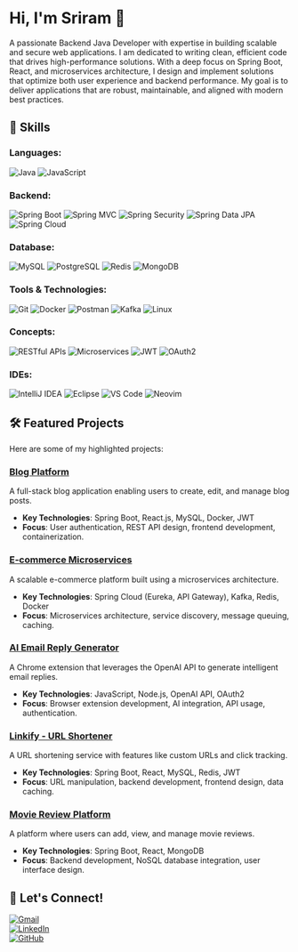 # Hi, I'm Sriram 👋
A passionate Backend Java Developer with expertise in building scalable and secure web applications. I am dedicated to writing clean, efficient code that drives high-performance solutions. With a deep focus on Spring Boot, React, and microservices architecture, I design and implement solutions that optimize both user experience and backend performance. My goal is to deliver applications that are robust, maintainable, and aligned with modern best practices.
## 🚀 Skills

### Languages:
![Java](https://img.shields.io/badge/Java-ED8B00?style=for-the-badge&logo=openjdk&logoColor=white)
![JavaScript](https://img.shields.io/badge/JavaScript-F7DF1E?style=for-the-badge&logo=javascript&logoColor=black)

### Backend:
![Spring Boot](https://img.shields.io/badge/Spring_Boot-6DB33F?style=for-the-badge&logo=spring-boot&logoColor=white)
![Spring MVC](https://img.shields.io/badge/Spring_MVC-6DB33F?style=for-the-badge&logo=spring&logoColor=white)
![Spring Security](https://img.shields.io/badge/Spring_Security-6DB33F?style=for-the-badge&logo=spring&logoColor=white)
![Spring Data JPA](https://img.shields.io/badge/Spring_Data_JPA-6DB33F?style=for-the-badge&logo=spring&logoColor=white)
![Spring Cloud](https://img.shields.io/badge/Spring_Cloud-6DB33F?style=for-the-badge&logo=spring&logoColor=white)

### Database:
![MySQL](https://img.shields.io/badge/MySQL-005C84?style=for-the-badge&logo=mysql&logoColor=white)
![PostgreSQL](https://img.shields.io/badge/PostgreSQL-4169E1?style=for-the-badge&logo=postgresql&logoColor=white)
![Redis](https://img.shields.io/badge/Redis-DC382D?style=for-the-badge&logo=redis&logoColor=white)
![MongoDB](https://img.shields.io/badge/MongoDB-47A248?style=for-the-badge&logo=mongodb&logoColor=white)

### Tools & Technologies:
![Git](https://img.shields.io/badge/Git-F05032?style=for-the-badge&logo=git&logoColor=white)
![Docker](https://img.shields.io/badge/Docker-2496ED?style=for-the-badge&logo=docker&logoColor=white)
![Postman](https://img.shields.io/badge/Postman-FF6C37?style=for-the-badge&logo=postman&logoColor=white)
![Kafka](https://img.shields.io/badge/Apache_Kafka-231F20?style=for-the-badge&logo=apache-kafka&logoColor=white)
![Linux](https://img.shields.io/badge/Linux-FCC624?style=for-the-badge&logo=linux&logoColor=black)

### Concepts:
![RESTful APIs](https://img.shields.io/badge/RESTful_APIs-6BA58D?style=for-the-badge&logo=restapi&logoColor=white)
![Microservices](https://img.shields.io/badge/Microservices-FF6D00?style=for-the-badge&logo=microservices&logoColor=white)
![JWT](https://img.shields.io/badge/JWT-black?style=for-the-badge)
![OAuth2](https://img.shields.io/badge/OAuth_2.0-white?style=for-the-badge&logo=oauth2&logoColor=red)

### IDEs:
![IntelliJ IDEA](https://img.shields.io/badge/IntelliJIDEA-000000.svg?style=for-the-badge&logo=intellij-idea&logoColor=white)
![Eclipse](https://img.shields.io/badge/Eclipse-2C2255?style=for-the-badge&logo=eclipse&logoColor=white)
![VS Code](https://img.shields.io/badge/Visual_Studio_Code-007ACC?style=for-the-badge&logo=visual-studio-code&logoColor=white)
![Neovim](https://img.shields.io/badge/Neovim-5C2CFF?style=for-the-badge&logo=neovim&logoColor=white)

## 🛠️ Featured Projects

Here are some of my highlighted projects:

### [Blog Platform](https://github.com/sriram-yourusername/blog-website)

A full-stack blog application enabling users to create, edit, and manage blog posts.

- **Key Technologies**: Spring Boot, React.js, MySQL, Docker, JWT
- **Focus**: User authentication, REST API design, frontend development, containerization.

### [E-commerce Microservices](https://github.com/sriram-yourusername/ecommerce-microservices)

A scalable e-commerce platform built using a microservices architecture.

- **Key Technologies**: Spring Cloud (Eureka, API Gateway), Kafka, Redis, Docker
- **Focus**: Microservices architecture, service discovery, message queuing, caching.

### [AI Email Reply Generator](https://github.com/SRIRAM9487/EmailAssistant)

A Chrome extension that leverages the OpenAI API to generate intelligent email replies.

- **Key Technologies**: JavaScript, Node.js, OpenAI API, OAuth2
- **Focus**: Browser extension development, AI integration, API usage, authentication.

### [Linkify - URL Shortener](https://github.com/sriram-yourusername/linkify)

A URL shortening service with features like custom URLs and click tracking.

- **Key Technologies**: Spring Boot, React, MySQL, Redis, JWT
- **Focus**: URL manipulation, backend development, frontend design, data caching.

### [Movie Review Platform](https://github.com/sriram-yourusername/movie-review-app)

A platform where users can add, view, and manage movie reviews.

- **Key Technologies**: Spring Boot, React, MongoDB
- **Focus**: Backend development, NoSQL database integration, user interface design.

## 🤝 Let's Connect!

[![Gmail](https://img.shields.io/badge/Gmail-D14836?style=for-the-badge&logo=gmail&logoColor=white)](mailto:sriram9487tk@gmail.com)  
[![LinkedIn](https://img.shields.io/badge/linkedin-%230077B5.svg?style=for-the-badge&logo=linkedin&logoColor=white)](https://linkedin.com/in/sriram9487)  
[![GitHub](https://img.shields.io/badge/github-%23121011.svg?style=for-the-badge&logo=github&logoColor=white)](https://github.com/SRIRAM9487)
